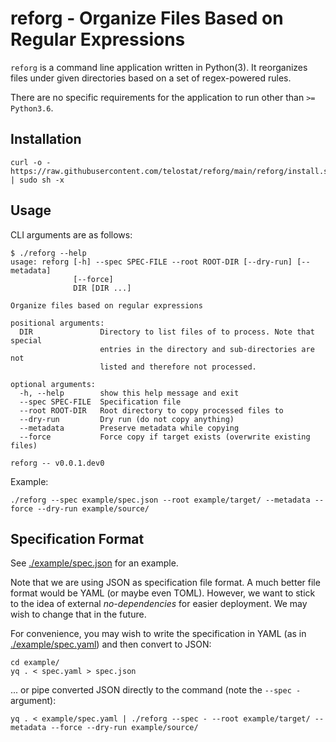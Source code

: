 # reforg - Organize Files Based on Regular Expressions

`reforg` is a command line application written in Python(3). It reorganizes
files under given directories based on a set of regex-powered rules.

There are no specific requirements for the application to run other
than `>= Python3.6`.

## Installation

```
curl -o - https://raw.githubusercontent.com/telostat/reforg/main/reforg/install.sh | sudo sh -x
```

## Usage

CLI arguments are as follows:

```
$ ./reforg --help
usage: reforg [-h] --spec SPEC-FILE --root ROOT-DIR [--dry-run] [--metadata]
              [--force]
              DIR [DIR ...]

Organize files based on regular expressions

positional arguments:
  DIR               Directory to list files of to process. Note that special
                    entries in the directory and sub-directories are not
                    listed and therefore not processed.

optional arguments:
  -h, --help        show this help message and exit
  --spec SPEC-FILE  Specification file
  --root ROOT-DIR   Root directory to copy processed files to
  --dry-run         Dry run (do not copy anything)
  --metadata        Preserve metadata while copying
  --force           Force copy if target exists (overwrite existing files)

reforg -- v0.0.1.dev0
```

Example:

```
./reforg --spec example/spec.json --root example/target/ --metadata --force --dry-run example/source/
```

## Specification Format

See [./example/spec.json](./example/spec.json) for an example.

Note that we are using JSON as specification file format. A much better file
format would be YAML (or maybe even TOML). However, we want to stick to the idea
of external *no-dependencies* for easier deployment. We may wish to change that
in the future.

For convenience, you may wish to write the specification in YAML (as in
[./example/spec.yaml](./example/spec.yaml)) and then convert to JSON:

```
cd example/
yq . < spec.yaml > spec.json
```

... or pipe converted JSON directly to the command (note the `--spec -`
argument):

```
yq . < example/spec.yaml | ./reforg --spec - --root example/target/ --metadata --force --dry-run example/source/
```
